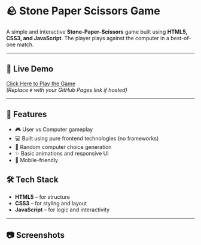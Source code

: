 # 🪨 Stone Paper Scissors Game

A simple and interactive **Stone-Paper-Scissors** game built using **HTML5, CSS3, and JavaScript**. The player plays against the computer in a best-of-one match.

---

## 🔗 Live Demo

[Click Here to Play the Game](#)  
*(Replace `#` with your GitHub Pages link if hosted)*

---

## 📌 Features

- 🎮 User vs Computer gameplay
- 💻 Built using pure frontend technologies (no frameworks)
- 🔁 Random computer choice generation
- ✨ Basic animations and responsive UI
- 📱 Mobile-friendly


## 🛠️ Tech Stack

- **HTML5** – for structure  
- **CSS3** – for styling and layout  
- **JavaScript** – for logic and interactivity

---
## 📷 Screenshots


